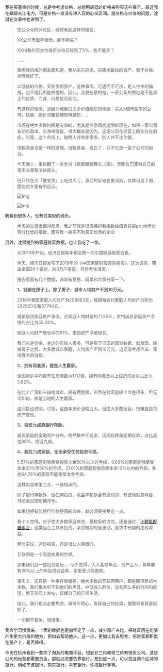 我在买基金的时候，总是会考虑价格，总想用最低的价格来购买这些资产。最近我在跟踪长江电力，可是价格一直没有进入我的心仪区间。就价格与价值的问题，沈潜在文章中也讲到了。

> 在公众号的评论区，经常看到这样的留言。
>
> XX公司市盈率很低，能不能买？
>
> XX指数的历史估值百分位已经到了5%，能不能买？
>
> ……
>
> 熟悉我风格的朋友都知道，我从来只追求，买质地最优的资产，至于价格，合理就好了。
>
> 以低估的价格，买到优质资产，这种事情，可遇而不可求，是人生中的福报，也不是我所能把握的，因此，我更在意的是，一家公司的质地是不是真正的优质，而非，价格是否低估。
>
> 有这样的理念，是因为我看过太多价值陷阱的惨剧：买入5倍市盈率的公司，结果，股价却腰斩腰斩再腰斩……
>
> 市场在绝大多数时间是有效的，尤其是信息高度透明的现在，如果一家公司长期市盈率、市净率很低，很大概率是因为，这家公司在经营上确实存在瑕疵，毕竟，这个市场上，聪明人非常非常多，别人并不比你傻。
>
> 指数基金也是一样的道理。指数基金，说白了，只不过是一篮子公司的组合。
>
> 今天晚上，重新翻了一本老书《跳着踢踏舞去上班》，里面有巴菲特自己的很多文章和演讲原文。
>
> 巴菲特在买「便宜货」上吃过大亏，事后的反省也更深刻，具体可见下图，愿能对大家有所启示。
>
> ![img](https://mmbiz.qpic.cn/mmbiz_jpg/v08ZvdIom6bntn6FtOCAianbdSTIZrEzW2UvCEMAwic2YoicydNDFMIrA4tLcmIveotm5ZE43KwjrjI8D3icGteicnQ/640?wx_fmt=jpeg&wxfrom=5&wx_lazy=1&wx_co=1)
>
> ![img](https://mmbiz.qpic.cn/mmbiz_jpg/v08ZvdIom6bntn6FtOCAianbdSTIZrEzWuBEphGelNoHl3sZ8iaxicyZaXHp9AEQotv7sqlSKtEmp55wnnutH7sDg/640?wx_fmt=jpeg&wxfrom=5&wx_lazy=1&wx_co=1)

我看到很多人，也有过类似的经历。

> 今天的文章很值得反思，我之前就是很直接的看指数估值表只买pe pb历史百分比低的指数，而导致一直买不到真正优秀的企业

另外，沈潜提到的家庭财富数据，也让我吃了一惊。

> 从2015年开始，经济日报每年都会做一次中国家庭财富调查。
>
> 今天，经济日报发布了2018年的《中国家庭财富调查报告》。这次调查，覆盖全国26个省份，共3万户家庭，可参考性很高。
>
> 报告里面有几个数据，非常有意思，简单和大家分享一下。
>
> **1、钱都在房子上，除了房子，城市人均财产不到10万元。**
>
> 2018年我国家庭人均财产为208883元，城镇和农村家庭人均财产分别为292920元和87744元。
>
> 城镇居民家庭房产净值，占家庭人均财富的71.35%，农村居民家庭房产净值的占比为52.28%。
>
> 家庭人均财产增长中的91%，来自房产净值增长。
>
> 我们总是觉得，身边的有钱人很多，可是看下全国的调查数据，就发现，除掉房子之后，大多数城市家庭，人均资产不到10万元，这还没考虑汽车、家电等大宗消费。
>
> **2、拥有两套房，就是人生赢家。**
>
> 全国家庭平均自有住房套数为1.02套，拥有两套及以上住房的家庭占比为3.82%。
>
> 在北上广深和三四线城市，拥有两套房，虽然在财富量级上会差很多，但无论如何，都是当地的人生赢家。
>
> 这间接也说明，尽管，这些年房价涨幅巨大，但绝大多数家庭，很难直接将房产变现。
>
> **3、投资九成靠银行存款。**
>
> 居民家庭的金融资产分布，依然集中于现金、活期存款和定期存款，占比高达88%，接近九成。
>
> **4、超过六成家庭，无法承受任何投资亏损。**
>
> 5.57%的家庭能够承受投资本金50%以上的亏损，8.66%的家庭能够承受本金20%至50%的亏损，21.01%的家庭能够承受本金10%以内的亏损，多达64.76%的家庭不能承受本金亏损。
>
> 这其实是和第三点，一脉相承的。
>
> 除了银行存款外，做任何投资，收益率都是会有波动的，有波动就意味着，可能会出现短期浮亏。
>
> 如果想拥有比银行存款更高的收益，就必须要接受这一点。
>
> 我个人觉得，对于绝大多数家庭来说，最稳妥的方式，还是通过「[小鳄鱼配置组合](http://mp.weixin.qq.com/s?__biz=MzIwNzM0NTgzMw==&mid=2247489009&idx=2&sn=37fb44b1022528753278b2f758f2670b&chksm=97129437a0651d212662a3c2eca8c2eb425e65070ff412eac0a7fec79992a67358886bd0a886&scene=21#wechat_redirect)」这类组合工具来投资，承受短期的低波动，追求中长期的绝对收益。
>
> 整体来说，这份报告，还是很让人感慨的。
>
> 互联网是一个高度失真的世界。
>
> 如果我们逛一些投资论坛、，似乎觉得，人人名校毕业，资产百万，每年都有30%以上的年投资收益率，家里至少两套房。
>
> 事实上，这只是一种幸存者偏差，绝大多数的互联网用户，都是那沉默的大多数，我们根本听不到他们的声音。中低收入群体，没有那么多的时间和欲望，整天在网上发帖，炫耀自己的日常生活。
>
> 因此，我们也没必要焦虑，保持平常心，发挥自己的优势，慢慢积累财富就好了。
>
> 一切都不着急，慢慢来。

我会学习慢慢来。上面的数据也更加坚定了一点，减少房产占比，把财富用在能够产生更大价值的地方，例如去帮助他人。这一点，更加让我去思考，把财富都积累在房产上，是否值得。

今天在杭州看到一些除了淘系的电商平台，想到长三角和珠三角有很多公司。这些公司的经营都需要资金，那就必须要依靠银行。想到这一点，可以找这两个区域的银行。例如宁波银行，南京银行，平安银行，珠海银行等等。